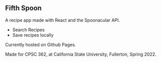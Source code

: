## Fifth Spoon
A recipe app made with React and the Spoonacular API.
-   Search Recipes
-   Save recipes locally

Currently hosted on Github Pages.

Made for CPSC 362, at California State University, Fullerton, Spring 2022.